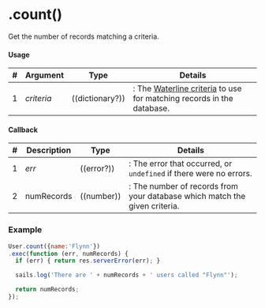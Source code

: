 # .count()

Get the number of records matching a criteria.

#### Usage

| # | Argument      | Type                  | Details    |
|---|---------------|-----------------------|------------|
| 1 | _criteria_    | ((dictionary?))       |: The [Waterline criteria](http://sailsjs.com/documentation/concepts/models-and-orm/query-language) to use for matching records in the database.

#### Callback

| # | Description       | Type                | Details      |
|---|-------------------|---------------------|--------------|
| 1 | _err_             | ((error?))          |: The error that occurred, or `undefined` if there were no errors.
| 2 | numRecords        | ((number))          |: The number of records from your database which match the given criteria.

### Example

```javascript
User.count({name:'Flynn'})
.exec(function (err, numRecords) {
  if (err) { return res.serverError(err); }

  sails.log('There are ' + numRecords + ' users called "Flynn"');

  return numRecords;
});
```



<docmeta name="displayName" value=".count()">
<docmeta name="pageType" value="method">
